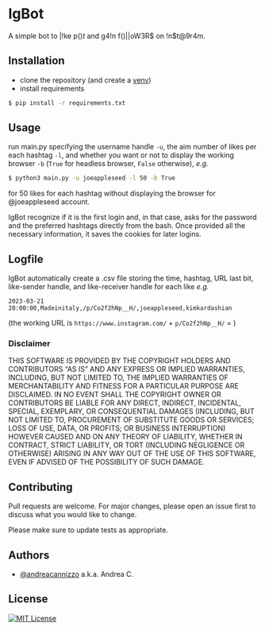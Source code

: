 # IgBot
A simple bot to |!ke p()$t$ and g4!n f()||oW3R$ on !n$t@9r4m.

## Installation
- clone the repository (and create a [venv](https://towardsdatascience.com/getting-started-with-python-virtual-environments-252a6bd2240))
- install requirements
```bash
$ pip install -r requirements.txt
```

## Usage
run main.py specifying the username handle `-u`, the aim number of likes per each hashtag `-l`, and whether you want or not to display the working browser `-b` (`True` for headless browser, `False` otherwise), *e.g.*
```bash
$ python3 main.py -u joeappleseed -l 50 -b True
```
for 50 likes for each hashtag without displaying the browser for @joeappleseed account.

IgBot recognize if it is the first login and, in that case, asks for the password and the preferred hashtags directly from the bash. Once provided all the necessary information, it saves the cookies for later logins.

## Logfile

IgBot automatically create a .csv file storing the time, hashtag, URL last bit, like-sender handle, and like-receiver handle for each like *e.g.*
```
2023-03-21 20:00:00,Madeinitaly,/p/Co2f2hNp__H/,joeappleseed,kimkardashian
```
(the working URL is `https://www.instagram.com/` + `p/Co2f2hNp__H/` = )
### Disclaimer

THIS SOFTWARE IS PROVIDED BY THE COPYRIGHT HOLDERS AND CONTRIBUTORS “AS IS” AND ANY EXPRESS OR IMPLIED WARRANTIES, INCLUDING, BUT NOT LIMITED TO, THE IMPLIED WARRANTIES OF MERCHANTABILITY AND FITNESS FOR A PARTICULAR PURPOSE ARE DISCLAIMED. IN NO EVENT SHALL THE COPYRIGHT OWNER OR CONTRIBUTORS BE LIABLE FOR ANY DIRECT, INDIRECT, INCIDENTAL, SPECIAL, EXEMPLARY, OR CONSEQUENTIAL DAMAGES (INCLUDING, BUT NOT LIMITED TO, PROCUREMENT OF SUBSTITUTE GOODS OR SERVICES; LOSS OF USE, DATA, OR PROFITS; OR BUSINESS INTERRUPTION) HOWEVER CAUSED AND ON ANY THEORY OF LIABILITY, WHETHER IN CONTRACT, STRICT LIABILITY, OR TORT (INCLUDING NEGLIGENCE OR OTHERWISE) ARISING IN ANY WAY OUT OF THE USE OF THIS SOFTWARE, EVEN IF ADVISED OF THE POSSIBILITY OF SUCH DAMAGE.

## Contributing

Pull requests are welcome. For major changes, please open an issue first
to discuss what you would like to change.

Please make sure to update tests as appropriate.

## Authors

- [@andreacannizzo](https://www.github.com/andreacannizzo) a.k.a. Andrea C.

## License

[![MIT License](https://img.shields.io/badge/License-MIT-green.svg)](https://choosealicense.com/licenses/mit/)
